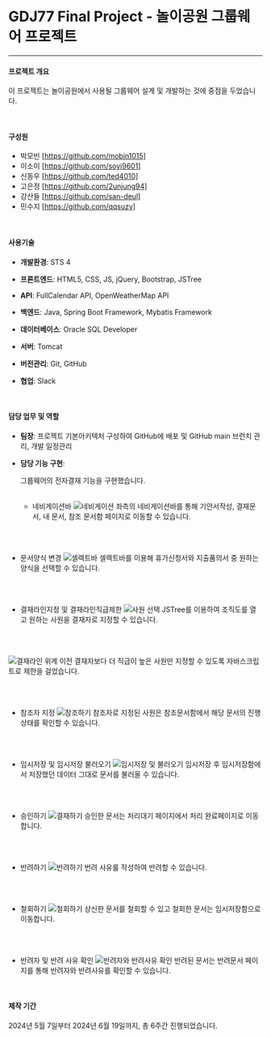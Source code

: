 # GDJ77 Final Project - 놀이공원 그룹웨어 프로젝트
---


#### 프로젝트 개요

이 프로젝트는 놀이공원에서 사용될 그룹웨어 설계 및 개발하는 것에 중점을 두었습니다.



<br/> 


#### 구성원
+ 박모빈 [https://github.com/mobin1015]
+ 이소이 [https://github.com/soyi9601]
+ 신동우 [https://github.com/ted4010]
+ 고은정 [https://github.com/2unjung94]
+ 강산들 [https://github.com/san-deul]
+ 민수지 [https://github.com/qqsuzy]



<br/> 


#### 사용기술

+ **개발환경**: STS 4

+ **프론트엔드**: HTML5, CSS, JS, jQuery, Bootstrap, JSTree

+ **API**: FullCalendar API, OpenWeatherMap API

+ **백엔드**: Java, Spring Boot Framework, Mybatis Framework

+ **데이터베이스**: Oracle SQL Developer

+ **서버**: Tomcat

+ **버전관리**: Git, GitHub

+ **협업**: Slack




<br/> 


#### 담당 업무 및 역할

+ **팀장**: 프로젝트 기본아키텍처 구성하여 GitHub에 배포 및 GitHub main 브런치 관리, 개발 일정관리

+ **담당 기능 구현**:
  
	그룹웨어의 전자결재 기능을 구현했습니다.
<br/> <br/> 

  + 네비게이션바
   ![네비게이션](https://github.com/user-attachments/assets/9147f1f3-3688-46bb-9d54-8576114e8a07)
  좌측의 네비게이션바를 통해 기안서작성, 결재문서, 내 문서, 참조 문서함 페이지로 이동할 수 있습니다.



<br/> <br/> 


  + 문서양식 변경
   ![셀렉트바](https://github.com/user-attachments/assets/ed1b95c4-c1bd-4f0d-8893-aea4d47cc7a9)
  셀렉트바를 이용해 휴가신청서와 지출품의서 중 원하는 양식을 선택할 수 있습니다.


<br/> 
<br/> 

 
  + 결재라인지정 및 결재라인직급제한
   ![사원 선택](https://github.com/user-attachments/assets/87eb6a88-da97-432c-98f1-a18e61cd3b75)
  JSTree를 이용하여 조직도를 열고 원하는 사원을 결재자로 지정할 수 있습니다.

<br/> <br/> 



    
   ![결재라인 위계](https://github.com/user-attachments/assets/49f75fd9-370c-49ce-862c-2af7f43672d9)
  이전 결재자보다 더 직급이 높은 사원만 지정할 수 있도록 자바스크립트로 제한을 걸었습니다.



<br/> <br/> 

 
  + 참조자 지정
  ![참조하기](https://github.com/user-attachments/assets/2224f9ac-fad2-4eea-b6e9-98c4e47b3d3a)
  참조자로 지정된 사원은 참조문서함에서 해당 문서의 진행 상태를 확인할 수 있습니다.


<br/> <br/> 



  + 임시저장 및 임시저장 불러오기
  ![임시저장 및 불러오기](https://github.com/user-attachments/assets/d90b0cd8-325c-48d9-96ad-24f359d8fee2)
  임시저장 후 임시저장함에서 저장했던 데이터 그대로 문서를 불러올 수 있습니다.



<br/> <br/> 

  + 승인하기
   ![결재하기](https://github.com/user-attachments/assets/1827edc8-be57-4f71-80b1-e1d6910308f6)
  승인한 문서는 처리대기 페이지에서 처리 완료페이지로 이동합니다.




<br/> <br/> 


  + 반려하기
   ![반려하기](https://github.com/user-attachments/assets/8d71a363-7c38-43d7-8b99-db49173b4645)
  번려 사유룰 작성하여 반려할 수 있습니다.



<br/> 
<br/> 


  + 철회하기
    ![철회하기](https://github.com/user-attachments/assets/48a4d3c7-1e7e-4fc9-92f4-94cd2550a01a)
  상신한 문서를 철회할 수 있고 철회한 문서는 임시저장함으로 이동합니다.


<br/> <br/> 


  + 반려자 및 반려 사유 확인
   ![반려자와 반려사유 확인](https://github.com/user-attachments/assets/ed129a68-8bed-41f5-b515-ac45c8a0697a)
  반려된 문서는 반려문서 페이지를 통해 반려자와 반려사유를 확인할 수 있습니다.


<br/> 

#### 제작 기간

2024년 5월 7일부터 2024년 6월 19일까지, 총 6주간 진행되었습니다.
